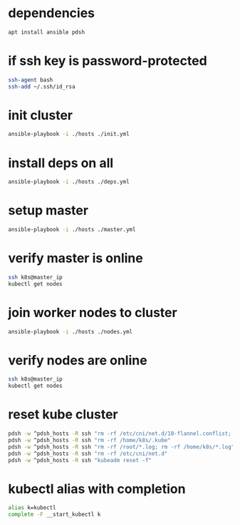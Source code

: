 # dependencies

```bash
apt install ansible pdsh
```

# if ssh key is password-protected

```bash
ssh-agent bash
ssh-add ~/.ssh/id_rsa
```

# init cluster

```bash
ansible-playbook -i ./hosts ./init.yml
```

# install deps on all

```bash
ansible-playbook -i ./hosts ./deps.yml
```

# setup master 

```bash
ansible-playbook -i ./hosts ./master.yml
```

# verify master is online

```bash
ssh k8s@master_ip
kubectl get nodes
```

# join worker nodes to cluster

```bash
ansible-playbook -i ./hosts ./nodes.yml
```

# verify nodes are online

```bash
ssh k8s@master_ip
kubectl get nodes
```

# reset kube cluster
```bash
pdsh -w ^pdsh_hosts -R ssh "rm -rf /etc/cni/net.d/10-flannel.conflist; ip link delete flannel.1; ip link delete cni0"
pdsh -w ^pdsh_hosts -R ssh "rm -rf /home/k8s/.kube"
pdsh -w ^pdsh_hosts -R ssh "rm -rf /root/*.log; rm -rf /home/k8s/*.log"
pdsh -w ^pdsh_hosts -R ssh "rm -rf /etc/cni/net.d"
pdsh -w ^pdsh_hosts -R ssh "kubeadm reset -f"
```

# kubectl alias with completion

```bash
alias k=kubectl
complete -F __start_kubectl k
```